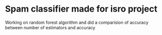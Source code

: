 # Spam classifier made for isro project
Working on random forest algorithm and did a comparision of accuracy between number of estimators and accuracy
